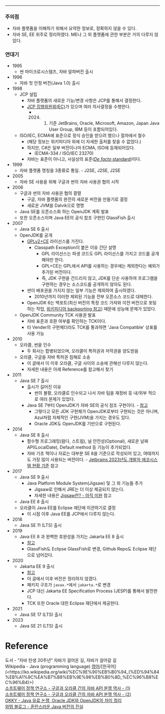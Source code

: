 - - -

### 주의점

- 자바 플랫폼을 이해하기 위해서 요약한 정보로, 정확하지 않을 수 있다. 
- 자바 SE, EE 위주로 정리하였다. ME나 그 외 플랫폼에 관한 부분은 거의 다루지 않았다.

### 연대기

- 1995
	- 썬 마이크로시스템즈, 자바 알파버전 출시
- 1996
	- 자바 첫 안정 버전(Java 1.0) 출시
- 1998
	- JCP 설립
		- 자바 플랫폼의 새로운 기능/변경 사항은 JCP를 통해서 결정한다.
		- [JCP 집행위원회(EC)](https://www.jcp.org/en/participation/committee)가 있으며 여러 의사결정을 수행한다.
			- 2024. 01. 기준 JetBrains, Oracle, Microsoft, Amazon, Japan Java User Group, IBM 등이 포함되어있다.
	- ISO/IEC, ECMA에 표준으로 정식 승인을 받으려 했으나 절차에서 철수
		- (해당 정보는 위키피디아 외에 더 자세한 출처를 찾을 수 없었다.)
		- 하지만, C#은 일부 버전이나마 ECMA, ISO에 등재되어있다.
			- (ECMA-334 / ISO/IEC 23270)
		- 자바는 표준이 아니고, 사실상의 표준([_De facto_ standard](https://en.wikipedia.org/wiki/De_facto_standard))이다.
- 1999
	- 자바 플랫폼 명칭을 3종류로 통일. - J2SE, J2SE, J2SE
- 2005
	- 자바 SE 사용을 위해 구글과 썬의 자바 사용권 협의 시작
- 2006
	- 구글과 썬의 자바 사용권 협의 결렬
		- 구글, 자바 플랫폼의 완전히 새로운 버전을 만들기로 결정
		- 새로운 JVM을 Dalvik으로 명명
	- Java SE를 오픈소스화 하는 OpenJDK 계획 발표
	- 또한 오픈소스이며 Java EE의 공식 참조 구현인 GlassFish 출시
- 2007
	- Java SE 6 출시
	- OpenJDK를 공개
		- [GPLv2+CE](http://openjdk.java.net/legal/gplv2+ce.html) 라이선스를 가진다.
			- Classpath Exception이 붙은 이유 간단 설명
				- GPL 라이선스는 파생 코드도 GPL 라이선스를 가지고 코드를 공개해야만 한다. 
				- GPL+CE는 GPL에서 API를 사용하는 경우에는 제외한다는 예외가 추가된 버전이다.
				- 즉, JDK 구현을 건드리지 않고, JDK를 단순 사용하여 프로그램을 구현하는 경우는 소스코드를 공개하지 않아도 된다.
		- 썬이 배포권을 가지지 않는 일부 기능은 제외하여 출시하였다.
			- 2010년까지 이러한 제외된 기능을 전부 오픈소스 코드로 대체한다.
		- OpenJDK 6는 백포트(최신 버전의 특정 코드 가져와 이전 버전으로 포팅하는 작업, [위키피디아 backporting 참고](https://en.wikipedia.org/wiki/Backporting)) 때문에 성능에 문제가 있었다.
	- OpenJDK Community TCK 사용권 발표
		- 자바 표준과 호환 여부를 확인하는 TCK이다.
		- 타 Vender의 구현체더라도 TCK를 통과하면 'Java Compatible' 상표를 사용 가능
- 2010
	- 오라클, 썬을 인수
		- 두 회사는 합병되었으며, 오라클이 특허권과 저작권을 양도받음
	- 오라클, 구글을 자바 특허권 침해로 소송
		- 이 글에서 이 이후 오라클, 구글 사이의 소송에 관해선 다루지 않는다.
		- 자세한 내용은 아래 Reference를 참고해서 찾기
- 2011
	- Java SE 7 출시
		- 출시가 길어진 이유
			- 썬의 불황, 오라클로 인수되고 나서 자바 팀을 재정비 등 내/외부 적으로 여러 문제가 있었다.
		- Java SE 7부터 OpenJDK가 자바 SE의 공식 참조 구현이다. - [참고](https://jdk.java.net/java-se-ri/7)
			- 그렇다고 모든 JDK 구현체가 OpenJDK로부터 구현되는 것은 아니며, Azul처럼 자체적인 구현(JVM)을 가지는 경우도 있다.
			- Oracle JDK도 OpenJDK를 기반으로 구현된다.
- 2014
	- Java SE 8 출시
		- 함수형 프로그래밍(람다, 스트림), 널 안전성(Optional), 새로운 날짜 API(LocalDate), Default method 등 기능이 추가되었다.
		- 자바 기초 책이나 자료는 대부분 SE 8을 기준으로 작성되어 있고, 여태까지도 가장 많이 사용되는 버전이다. - [Jetbrains 2023년도 개발자 에코시스템 현황 기준](https://www.jetbrains.com/ko-kr/lp/devecosystem-2023/java/) 참고
- 2017
	- Java SE 9 출시
		- Java Platform Module System(Jigsaw) 및 그 외 기능들 추가
			- Jigsaw로 인해서 JRE는 더 이상 제공되지 않는다.
			- 자세한 내용은 [Jigsaw란? - 아직 미완](notes/Java%20Platform/Jigsaw란?%20-%20아직%20미완.md) 참고
	- Java EE 8 출시
	- 오라클이 Java EE를 Eclipse 재단에 이관하기로 결정
		- 이 시점 이후 Java EE를 JCP에서 다루지 않는다.
- 2018
	- Java SE 11 (LTS) 출시
- 2019
	- Java EE 8 과 완벽한 호완성을 가지는 Jakarta EE 8 출시
		- [참고](https://jakarta.ee/news/jakarta-ee-8-released/)
		- GlassFish도 Eclipse GlassFish로 변경, Github Repo도 Eclipse 재단으로 넘어갔다.
- 2020
	- Jakarta EE 9 출시
		- [참고](https://jakarta.ee/news/jakarta-ee-9-released/)
		- 이 글에서 이후 버전은 정리하지 않겠다.
		- 패키지 구조가 `javax.*`에서 `jakarta.*`로 변경
		- JCP 대신 Jakarta EE Specification Process (JESP)를 통해서 발전한다.
		- TCK 또한 Oracle 대힌 Eclipse 재단에서 제공한다.
- 2021
	- Java SE 17 (LTS) 출시
- 2023
	- Java SE 21 (LTS) 출시
# Reference

도서 - “자바 탄생 20주년” 자바가 걸어온 길, 자바가 걸어갈 길      
Wikipedia - Java (programming language) [영어](https://en.wikipedia.org/wiki/Java_(programming_language)#cite_note-32)/[한국어](<https://ko.wikipedia.org/wiki/%EC%9E%90%EB%B0%94_(%ED%94%84%EB%A1%9C%EA%B7%B8%EB%9E%98%EB%B0%8D_%EC%96%B8%EC%96%B4)>)      
[소프트웨어 정책 연구소 - 구글과 오라클 간의 자바 API 분쟁 역사 - (1)](https://spri.kr/posts/view/22066?code=data_all&study_type=industry_trend)      
[소프트웨어 정책 연구소 - 구글과 오라클 간의 자바 API 분쟁 역사 - (2)](https://www.spri.kr/posts/view/22162?code=industry_trend)      
[OKKY - Java 유료 논쟁, Oracle JDK와 OpenJDK의 차이 정리](https://okky.kr/articles/490213)      
[와탭 블로그 - 혼란스러운 Java 버전의 진실](https://www.whatap.io/ko/blog/12/)      

